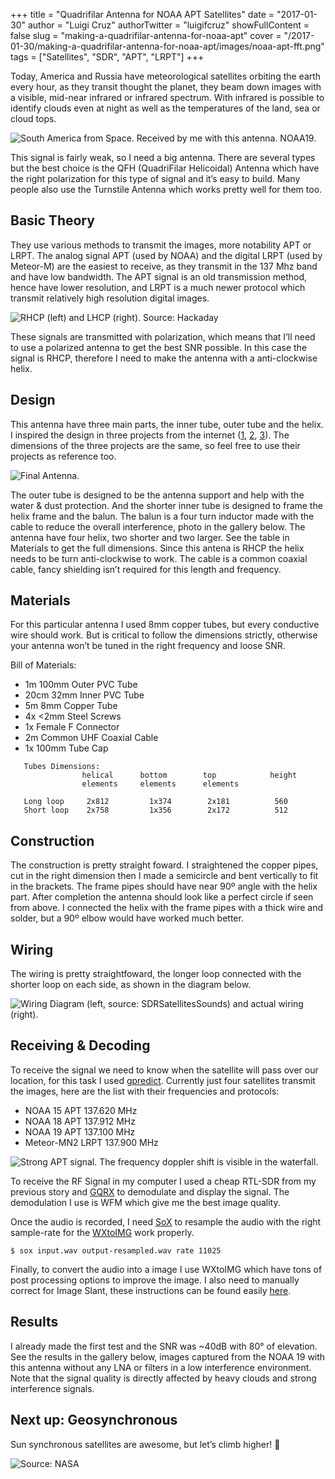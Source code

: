 +++
title = "Quadrifilar Antenna for NOAA APT Satellites"
date = "2017-01-30"
author = "Luigi Cruz"
authorTwitter = "luigifcruz"
showFullContent = false
slug = "making-a-quadrifilar-antenna-for-noaa-apt"
cover = "/2017-01-30/making-a-quadrifilar-antenna-for-noaa-apt/images/noaa-apt-fft.png"
tags = ["Satellites", "SDR", "APT", "LRPT"]
+++

Today, America and Russia have meteorological satellites orbiting the earth every hour, as they transit thought the planet, they beam down images with a visible, mid-near infrared or infrared spectrum. With infrared is possible to identify clouds even at night as well as the temperatures of the land, sea or cloud tops.

![South America from Space. Received by me with this antenna. NOAA19.](images/apt-image.jpeg)

This signal is fairly weak, so I need a big antenna. There are several types but the best choice is the QFH (QuadriFilar Helicoidal) Antenna which have the right polarization for this type of signal and it’s easy to build. Many people also use the Turnstile Antenna which works pretty well for them too.

## Basic Theory
They use various methods to transmit the images, more notability APT or LRPT. The analog signal APT (used by NOAA) and the digital LRPT (used by Meteor-M) are the easiest to receive, as they transmit in the 137 Mhz band and have low bandwidth. The APT signal is an old transmission method, hence have lower resolution, and LRPT is a much newer protocol which transmit relatively high resolution digital images.

![RHCP (left) and LHCP (right). Source: Hackaday](images/signal-polarization.jpeg)

These signals are transmitted with polarization, which means that I’ll need to use a polarized antenna to get the best SNR possible. In this case the signal is RHCP, therefore I need to make the antenna with a anti-clockwise helix.

## Design
This antenna have three main parts, the inner tube, outer tube and the helix. I inspired the design in three projects from the internet ([1](http://abdallah.hiof.no/QFH/), [2](http://www.askrlc.co.uk/), [3](http://tinhatranch.com/how-to-build-a-qfh-quadrifilar-helix-antenna-to-download-images-from-weather-satellites/#.WI6AOnCZNo6)). The dimensions of the three projects are the same, so feel free to use their projects as reference too.

![Final Antenna.](images/final-qfh-antenna.jpeg)

The outer tube is designed to be the antenna support and help with the water & dust protection. And the shorter inner tube is designed to frame the helix frame and the balun. The balun is a four turn inductor made with the cable to reduce the overall interference, photo in the gallery below.
The antenna have four helix, two shorter and two larger. See the table in Materials to get the full dimensions. Since this antena is RHCP the helix needs to be turn anti-clockwise to work. The cable is a common coaxial cable, fancy shielding isn’t required for this length and frequency.

## Materials
For this particular antenna I used 8mm copper tubes, but every conductive wire should work. But is critical to follow the dimensions strictly, otherwise your antenna won’t be tuned in the right frequency and loose SNR.

Bill of Materials:      
- 1m 100mm Outer PVC Tube
- 20cm 32mm Inner PVC Tube
- 5m 8mm Copper Tube
- 4x <2mm Steel Screws
- 1x Female F Connector
- 2m Common UHF Coaxial Cable 
- 1x 100mm Tube Cap


```shell
   Tubes Dimensions:
                helical      bottom        top            height
                elements     elements      elements

   Long loop     2x812         1x374        2x181          560
   Short loop    2x758         1x356        2x172          512
```

## Construction
The construction is pretty straight foward. I straightened the copper pipes, cut in the right dimension then I made a semicircle and bent vertically to fit in the brackets. The frame pipes should have near 90º angle with the helix part. After completion the antenna should look like a perfect circle if seen from above. I connected the helix with the frame pipes with a thick wire and solder, but a 90º elbow would have worked much better.

## Wiring
The wiring is pretty straightfoward, the longer loop connected with the shorter loop on each side, as shown in the diagram below.

![Wiring Diagram (left, source: SDRSatellitesSounds) and actual wiring (right).](images/antenna-wiring.png)

## Receiving & Decoding
To receive the signal we need to know when the satellite will pass over our location, for this task I used [gpredict](http://gpredict.oz9aec.net/). Currently just four satellites transmit the images, here are the list with their frequencies and protocols:
- NOAA 15 APT 137.620 MHz
- NOAA 18 APT 137.912 MHz
- NOAA 19 APT 137.100 MHz
- Meteor-MN2 LRPT 137.900 MHz

![Strong APT signal. The frequency doppler shift is visible in the waterfall.](images/noaa-apt-fft.png)

To receive the RF Signal in my computer I used a cheap RTL-SDR from my previous story and [GQRX](https://github.com/csete/gqrx) to demodulate and display the signal. The demodulation I use is WFM which give me the best image quality.

Once the audio is recorded, I need [SoX](https://github.com/chirlu/sox) to resample the audio with the right sample-rate for the [WXtoIMG](http://www.wxtoimg.com/) work properly.

```shell
$ sox input.wav output-resampled.wav rate 11025
```

Finally, to convert the audio into a image I use WXtoIMG which have tons of post processing options to improve the image. I also need to manually correct for Image Slant, these instructions can be found easily [here](http://wxtoimg.com/support/wxfaq.html).

## Results
I already made the first test and the SNR was ~40dB with 80° of elevation. See the results in the gallery below, images captured from the NOAA 19 with this antenna without any LNA or filters in a low interference environment. Note that the signal quality is directly affected by heavy clouds and strong interference signals.

## Next up: Geosynchronous
Sun synchronous satellites are awesome, but let’s climb higher! 📡

![Source: NASA](images/goes-r-launch.jpeg)

